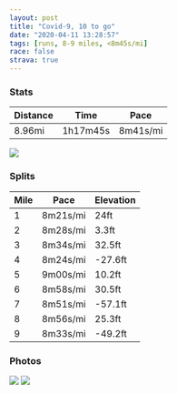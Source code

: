 ```yaml
---
layout: post
title: "Covid-9, 10 to go"
date: "2020-04-11 13:28:57"
tags: [runs, 8-9 miles, <8m45s/mi]
race: false
strava: true
---
```


### Stats

| Distance | Time | Pace |
|----------|------|------|
|8.96mi|1h17m45s|8m41s/mi|

<img src='https://maps.googleapis.com/maps/api/staticmap?maptype=roadmap&path=enc:ahwwFlssbMmByAsCgB_BwAwCuBk@s@Ks@FcA^sAhAcCNg@N_AC}@Wg@yBqCeBiCiAaAcHuEcDuC{B}AoEkCuCqBwEmBcH_E}BmBqDkB[SOUIQBa@x@eCT_@Ng@x@uFJmDKc@Cm@Me@zEyJj@}A\kBEkAQgAo@qAw@y@aFoD}@aAk@}@g@gAMy@A_@H{@ZiBF}@GcAWgA]s@a@g@eCcBe@e@m@_AcAsBcAoAkBmAkA[s@@uCr@]?{@Sg@[g@i@aCqDy@y@k@Q}BKgBa@eBUeAa@_Ag@aAs@cCqCy@o@qAu@}B}@_BcAe@e@o@gAe@_ASs@Iw@BmCG{BScAq@eAg@m@gA}@qCsDmBoByAu@}@s@iAg@iDqCqDcCmAQaBHsBAuA\eBr@o@J_BW_Be@}@i@e@a@aAgBm@k@Wi@mAmBu@u@[Ie@?oBXgFi@u@c@USsAwBe@cAQOSGw@FMp@@\Lx@Vt@b@|@Nz@@ZEXQ\OLw@Ta@EgAk@cCmCc@YqAi@i@MeAEIB{@z@}A|CWx@WbB?h@Dz@AXKh@Ul@OdABXRr@d@l@\Nr@D`AG^e@f@mBjByA~BiAx@Sx@@f@Nv@bA`ApBNb@X`Bp@~Ah@b@nA\`@\PX`@dAVxAn@dCbAzAt@n@fCrAtBp@tAhA~@tA|@|Bh@l@v@Z|@NvBEb@J\V`@r@f@tB^dAx@lCnArBTVl@b@lAd@fAV~ANpAG~@e@~Ae@`AMVDnA`A~AjBvCjFRRlA^jCK`ADf@PhBfA^d@fCtEx@dA`BvAv@`Ah@x@|@pBz@vAx@x@d@X`B\n@Bf@KfA@d@QfAKr@Ft@Tb@VXb@J^AtBZ|Az@lAh@`@hAR~Bz@hB\dCtAn@h@vA|Ap@`B\^Vd@h@p@Zr@`@j@f@b@Zh@|@Vp@f@FPFh@W\?v@\t@C|@B\^r@i@MB@K^BnAd@hC@zAQr@MbAQZIHYHu@JdBxAP~@XCb@H\Pd@d@xAj@`HjFzAp@bAv@pAl@\^r@d@t@bA^ZhBlAvAl@rBxAdB|Ap@VrC`BJNHl@~@Zp@Jv@v@x@Xj@d@j@J~@`B&key=AIzaSyC1MId7bFpkLXNAaYhBSTb8jLyiSqzbDtM&size=800x800&markers=color:yellow|label:S|40.75665,-73.99751&markers=color:green|label:F|40.75933000000005,-73.99220999999996'>

### Splits

| Mile | Pace | Elevation |
|------|------|-----------|
|1|8m21s/mi|24ft|
|2|8m28s/mi|3.3ft|
|3|8m34s/mi|32.5ft|
|4|8m24s/mi|-27.6ft|
|5|9m00s/mi|10.2ft|
|6|8m58s/mi|30.5ft|
|7|8m51s/mi|-57.1ft|
|8|8m56s/mi|25.3ft|
|9|8m33s/mi|-49.2ft|

### Photos
<img src='https://dgtzuqphqg23d.cloudfront.net/HbS3EAi19qgSPlm4KNpoGuMnznuLEshfvfqP-2P4c6k-446x768.jpg'>

<img src='https://dgtzuqphqg23d.cloudfront.net/Swe0A5SoOu2i6YfVFRpT1fdw6XKPkhlAXchnes9dun8-576x768.jpg'>
